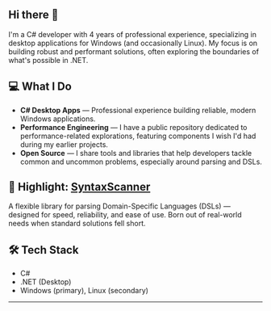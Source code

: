 ## Hi there 👋

I'm a C# developer with 4 years of professional experience, specializing in desktop applications for Windows (and occasionally Linux). My focus is on building robust and performant solutions, often exploring the boundaries of what's possible in .NET.

## 💻 What I Do

- **C# Desktop Apps** — Professional experience building reliable, modern Windows applications.
- **Performance Engineering** — I have a public repository dedicated to performance-related explorations, featuring components I wish I'd had during my earlier projects.
- **Open Source** — I share tools and libraries that help developers tackle common and uncommon problems, especially around parsing and DSLs.

## 🚀 Highlight: [SyntaxScanner](https://github.com/guffab/Sandbox?tab=readme-ov-file#syntaxscanner)
A flexible library for parsing Domain-Specific Languages (DSLs) — designed for speed, reliability, and ease of use. Born out of real-world needs when standard solutions fell short.

## 🛠️ Tech Stack

- C#
- .NET (Desktop)
- Windows (primary), Linux (secondary)

---

<!--
Minimal, professional, and focused on what matters most: building great software.
-->
